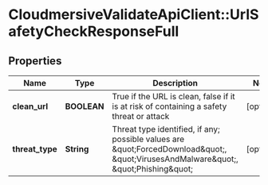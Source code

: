 # CloudmersiveValidateApiClient::UrlSafetyCheckResponseFull

## Properties
Name | Type | Description | Notes
------------ | ------------- | ------------- | -------------
**clean_url** | **BOOLEAN** | True if the URL is clean, false if it is at risk of containing a safety threat or attack | [optional] 
**threat_type** | **String** | Threat type identified, if any; possible values are \&quot;ForcedDownload\&quot;, \&quot;VirusesAndMalware\&quot;, \&quot;Phishing\&quot; | [optional] 



